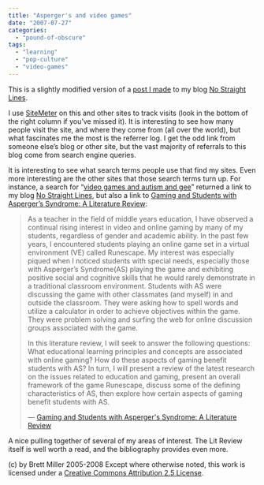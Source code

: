 ```yaml
---
title: "Asperger's and video games"
date: "2007-07-27"
categories: 
  - "pound-of-obscure"
tags: 
  - "learning"
  - "pop-culture"
  - "video-games"
---
```


This is a slightly modified version of a [post I made](http://nsl.gbrettmiller.com/2007/gaming-and-students-with-aspergers-syndrome-a-literature-review) to my blog [No Straight Lines](http://nsl.gbrettmiller.com/).  
  
I use [SiteMeter](http://www.sitemeter.com/) on this and other sites to track visits (look in the bottom of the right column if you’ve missed it). It is interesting to see how many people visit the site, and where they come from (all over the world), but what fascinates me the most is the referrer log. I get the odd link from someone else’s blog or other site, but the vast majority of referrals to this blog come from search engine queries.

It is interesting to see what search terms people use that find my sites. Even more interesting are the other sites that those search terms turn up. For instance, a search for “[video games and autism and gee](http://www.google.com/search?hl=en&q=video%20games%20and%20autism%20and%20gee&btnG=Search "Google:  video games and autism and gee")” returned a link to my blog [No Straight Lines](http://nsl.gbrettmiller.com/), but also a link to [Gaming and Students with Asperger’s Syndrome: A Literature Review](http://www.usask.ca/education/coursework/802papers/loeppky/index.htm):

> As a teacher in the field of middle years education, I have observed a continual rising interest in video and online gaming by many of my students, regardless of gender and academic ability. In the past few years, I encountered students playing an online game set in a virtual environment (VE) called Runescape. My interest was especially piqued when I noticed students with special needs, especially those with Asperger’s Syndrome(AS) playing the game and exhibiting positive social and cognitive skills that he would rarely demonstrate in a traditional classroom environment. Students with AS were discussing the game with other classmates (and myself) in and outside the classroom. They were asking how to spell words and utilize a calculator in order to achieve objectives within the game. They were problem solving and surfing the web for online discussion groups associated with the game.
> 
> In this literature review, I will seek to answer the following questions: What educational learning principles and concepts are associated with online gaming? How do these aspects of gaming benefit students with AS? In turn, I will present a review of the latest research on the issues related to education and gaming, present an overall framework of the game Runescape, discuss some of the defining characteristics of AS, then explore how certain aspects of gaming benefit students with AS.
> 
> — [Gaming and Students with Asperger's Syndrome: A Literature Review](http://www.usask.ca/education/coursework/802papers/loeppky/index.htm "Go to http://www.usask.ca/education/coursework/802papers/loeppky/index.htm")

A nice pulling together of several of my areas of interest. The Lit Review itself is well worth a read, and the bibliography provides even more.

(c) by Brett Miller 2005-2008 Except where otherwise noted, this work is licensed under a [Creative Commons Attribution 2.5 License](http://creativecommons.org/licenses/by/2.5/).

